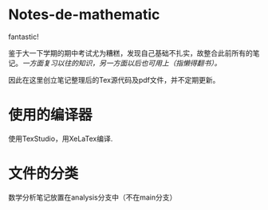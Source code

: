# Notes-de-mathematic
fantastic!

鉴于大一下学期的期中考试尤为糟糕，发现自己基础不扎实，故整合此前所有的笔记。*一方面复习以往的知识，另一方面以后也可用上（指懒得翻书）。*

因此在这里创立笔记整理后的Tex源代码及pdf文件，并不定期更新。

# 使用的编译器

使用TexStudio，用XeLaTex编译.

# 文件的分类
数学分析笔记放置在analysis分支中（不在main分支）
